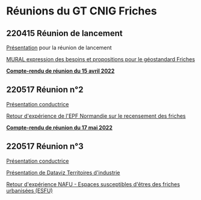 # Réunions du GT CNIG Friches

## 220415 Réunion de lancement

[Présentation](https://github.com/cnigfr/Friches/blob/main/r%C3%A9unions/220405_Presa_GT_CNIG_Friches_220405.pdf) pour la réunion de lancement

[MURAL expression des besoins et propositions pour le géostandard Friches](https://github.com/cnigfr/Friches/blob/main/r%C3%A9unions/220411_MURAL_GT%20CNIG%20FRICHES.png)

**[Compte-rendu de réunion du 15 avril 2022](https://github.com/cnigfr/Friches/blob/main/r%C3%A9unions/220412_CR_GT_FRICHES_CNIG_220405.pdf)**

## 220517 Réunion n°2
[Présentation conductrice](https://github.com/cnigfr/Friches/blob/main/r%C3%A9unions/220516_Presa_GT_CNIG_Friches_220517.pdf)

[Retour d'expérience de l'EPF Normandie sur le recensement des friches](https://github.com/cnigfr/Friches/blob/main/r%C3%A9unions/220517_Presentation_EPF_Normandie_CNIG_20220517.pdf)

**[Compte-rendu de réunion du 17 mai 2022](https://github.com/cnigfr/Friches/blob/main/r%C3%A9unions/220520_CR_GT_FRICHES_CNIG_220517.pdf)**

## 220517 Réunion n°3

[Présentation conductrice](https://github.com/cnigfr/Friches/blob/main/r%C3%A9unions/220704_Presa_GT_CNIG_Friches_220705.pdf)

[Présentation de Dataviz Territoires d'industrie](https://github.com/cnigfr/Friches/blob/main/r%C3%A9unions/220701_Dataviz_TI_juin22vf.pdf)

[Retour d'expérience NAFU - Espaces susceptibles d'êtres des friches urbanisées (ESFU)](https://github.com/cnigfr/Friches/blob/main/r%C3%A9unions/220705_RETEX_NAFU_ESFU.pdf)


